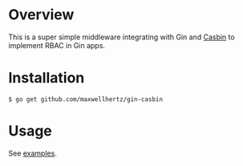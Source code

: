 # Overview 

This is a super simple middleware integrating with Gin and [Casbin](https://github.com/casbin/casbin) to implement RBAC in Gin apps.

# Installation

```shell
$ go get github.com/maxwellhertz/gin-casbin
```

# Usage

See [examples](https://github.com/maxwellhertz/gin-casbin/tree/master/examples).